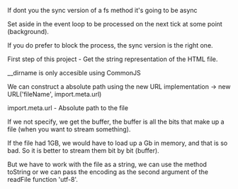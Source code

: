 If dont you the sync version of a fs method it's going to be async

Set aside in the event loop to be processed on the next tick at some point (background).

If you do prefer to block the process, the sync version is the right one.

First step of this project - Get the string representation of the HTML file.

__dirname is only accesible using CommonJS

We can construct a absolute path using the new URL implementation -> new URL('fileName', import.meta.url)

import.meta.url - Absolute path to the file

If we not specify, we get the buffer, the buffer is all the bits that make up a file (when you want to stream something).

If the file had 1GB, we would have to load up a Gb in memory, and that is so bad. So it is better to stream them bit by bit (buffer).

But we have to work with the file as a string, we can use the method toString or we can pass the encoding as the second argument of the readFile function 'utf-8'.